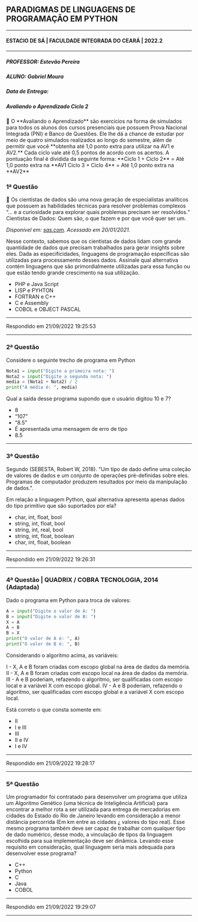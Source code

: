 ## PARADIGMAS DE LINGUAGENS DE PROGRAMAÇÃO EM PYTHON
---
#### ESTACIO DE SÁ | FACULDADE INTEGRADA DO CEARÁ | 2022.2
---
##### PROFESSOR: Estevão Pereira
##### ALUNO: Gabriel Moura
##### Data de Entrega: 
##### Avaliando o Aprendizado Ciclo 2

<aside>
📜 O **Avaliando o Aprendizado** são exercícios na forma de simulados para todos os alunos dos cursos presenciais que possuem Prova Nacional Integrada (PNI) e Banco de Questões. Ele lhe dá a chance de estudar por meio de quatro simulados realizados ao longo do semestre, além de permitir que você **obtenha até 1,0 ponto extra para utilizar na AV1 e AV2.** Cada ciclo vale até 0,5 pontos de acordo com os acertos. A pontuação final é dividida da seguinte forma:
**Ciclo 1 + Ciclo 2** = Até 1,0 ponto extra na **AV1
Ciclo 3 + Ciclo 4** = Até 1,0 ponto extra na **AV2**

</aside>

### 1ª Questão

<aside>
📄 Os cientistas de dados são uma nova geração de especialistas analíticos que possuem as habilidades técnicas para resolver problemas complexos “… e a curiosidade para explorar quais problemas precisam ser resolvidos.“ Cientistas de Dados: Quem são, o que fazem e por que você quer ser um.

*Disponível em: [sas.com](https://www.sas.com/pt_br/insights/analytics/cientistas-de-dados.html#:~:text=Os%20cientistas%20de%20dados%20s%C3%A3o%20uma%20nova%20gera%C3%A7%C3%A3o,cientistas%20da%20computa%C3%A7%C3%A3o%20e%20parte%20observadores%20de%20tend%C3%AAncias). Acessado em 20/01/2021.*

</aside>

Nesse contexto, sabemos que os cientistas de dados lidam com grande quantidade de dados que precisam trabalhados para gerar insights sobre eles. Dada as especificidades, linguagens de programação específicas são utilizadas para processamento desses dados. Assinale qual alternativa contém linguagens que são primordialmente utilizadas para essa função ou que estão tendo grande crescimento na sua utilização.

- PHP e Java Script
- LISP e PYHTON
- FORTRAN e C++
- C e Assembly
- COBOL e OBJECT PASCAL

---

Respondido em 21/09/2022 19:25:53

---

### 2ª Questão

Considere o seguinte trecho de programa em Python

```python
Nota1 = input("Digite a primeira nota: ")
Nota2 = input("Digite a segunda nota: ")
media = (Nota1 + Nota2) / 2
print("A média é: ", media)
```

Qual a saída desse programa supondo que o usuário digitou 10 e 7?

- 8
- “107”
- “8.5”
- É apresentada uma mensagem de erro de tipo
- 8.5

---

### 3ª Questão

Segundo (SEBESTA, Robert W, 2018). "Um tipo de dado define uma coleção de valores de dados e um conjunto de operações pré-definidas sobre eles. Programas de computador produzem resultados por meio da manipulação de dados.".

Em relação a linguagem Python, qual alternativa apresenta apenas dados do tipo primitivo que são suportados por ela?

- char, int, float, bool
- string, int, float, bool
- string, int, real, bool
- string, int, float, boolean
- char, int, float, boolean

---

Respondido em 21/09/2022 19:26:31

---

### 4ª Questão | QUADRIX / COBRA TECNOLOGIA, 2014 (Adaptada)

Dado o programa em Python para troca de valores:

```python
A = input("Digite o valor de A: ")
B = input("Digite o valor de B: ")
X = A
A = B
B = X
print("O valor de A é: ", A)
print("O valor de B é: ", B)
```

Considerando o algoritmo acima, as variáveis:

I - X, A e B foram criadas com escopo global na área de dados da memória.
II - X, A e B foram criadas com escopo local na área de dados da memória.
III - A e B poderiam, refazendo o algoritmo, ser qualificadas com escopo local e a variável X com escopo global.
IV - A e B poderiam, refazendo o algoritmo, ser qualificadas com escopo global e a variável X com escopo local.

Está correto o que consta somente em:

- II
- I e III
- III
- II e IV
- I e IV

---

Respondido em 21/09/2022 19:28:17

---

### 5ª Questão

Um programador foi contratado para desenvolver um programa que utiliza um Algoritmo Genético (uma técnica de Inteligência Artificial) para encontrar a melhor rota a ser utilizada para entrega de mercadorias em cidades do Estado do Rio de Janeiro levando em consideração a menor distância percorrida (Em km entre as cidades ¿ valores do tipo real). Esse mesmo programa também deve ser capaz de trabalhar com qualquer tipo de dado numérico, desse modo, a vinculação de tipos da linguagem escolhida para sua implementação deve ser dinâmica. Levando esse requisito em consideração, qual linguagem seria mais adequada para desenvolver esse programa?

- C++
- Python
- C
- Java
- COBOL

---

Respondido em 21/09/2022 19:29:07

---